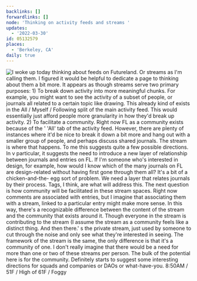 ```yaml
---
backlinks: []
forwardlinks: []
node: 'Thinking on activity feeds and streams '
updates:
  - '2022-03-30'
id: 05132579
places:
  - 'Berkeley, CA'
daily: true
---
```

![I woke up today thinking about feeds on Futureland. Or streams as I'm calling them. I figured it would be helpful to dedicate a page to thinking about them a bit more. It appears as though streams serve two primary purposes: 1) To break down activity into more meaningful chunks. For example, you might want to see the activity of a subset of people, or journals all related to a certain topic like drawing. This already kind of exists in the All / Myself / Following split of the main activity feed. This would essentially just afford people more granularity in how they'd break up activity. 2) To facilitate a community. Right now FL as a community exists because of the ' 'All' tab of the activity feed. However, there are plenty of instances where it'd be nice to break it down a bit more and hang out with a smaller group of people, and perhaps discuss shared journals. The stream is where that happens. To me this suggests quite a few possible directions. In v particular, it suggests the need to introduce a new layer of relationship between journals and entries on FL. If I'm someone who's interested in design, for example, how would I know which of the many journals on FL are design-related without having first gone through them all? It's a bit of a chicken-and-the- egg sort of problem. We need a layer that relates journals by their process. Tags, I think, are what will address this. The next question is how community will be facilitated in these stream spaces. Right now comments are associated with entries, but I imagine that associating them with a stream, linked to a particular entry might make more sense. In this way, there's a recognizable difference between the content of the stream and the community that exists around it. Though everyone in the stream is contributing to the stream (I assume the stream as a community feels like a distinct thing. And then there.' s the private stream, just used by someone to cut through the noise and only see what they're interested in seeing. The framework of the stream is the same, the only difference is that it's a community of one. I don't really imagine that there would be a need for more than one or two of these streams per person. The bulk of the potential here is for the community. Definitely starts to suggest some interesting directions for squads and companies or DAOs or what-have-you. 8:50AM / 51F / High of 61F / Foggy](images/05132579/toDPRacYam-daily.webp "")

